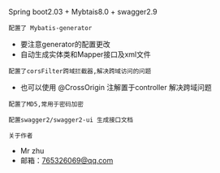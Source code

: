 Spring boot2.03 + Mybtais8.0 + swagger2.9


`配置了 Mybatis-generator`

* 要注意generator的配置更改
* 自动生成实体类和Mapper接口及xml文件

`配置了corsFilter跨域拦截器,解决跨域访问的问题`

* 也可以使用 @CrossOrigin 注解置于controller 解决跨域问题

`配置了MD5,常用于密码加密`

`配置swagger2/swagger2-ui 生成接口文档`




`关于作者`

* Mr zhu
* 邮箱：765326069@qq.com
